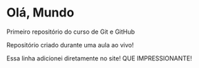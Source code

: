 # Olá, Mundo
 Primeiro repositório do curso de Git e GitHub
 
Repositório criado durante uma aula ao vivo!

Essa linha adicionei diretamente no site!  QUE IMPRESSIONANTE!
